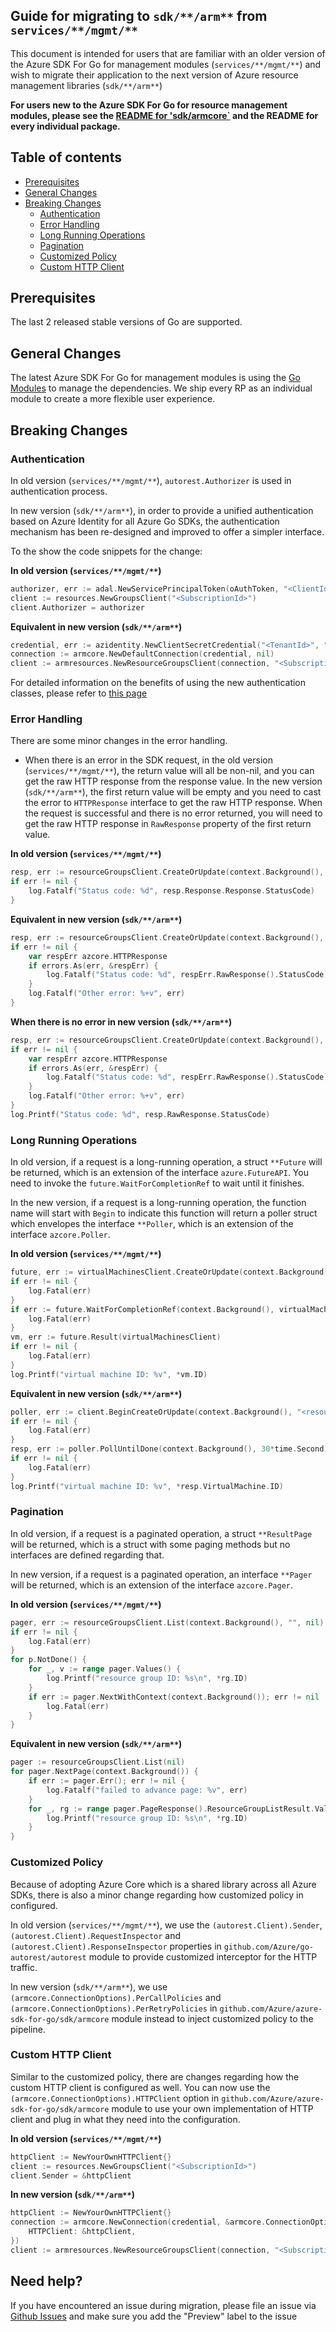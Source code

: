 ## Guide for migrating to `sdk/**/arm**` from `services/**/mgmt/**`

This document is intended for users that are familiar with an older version of the Azure SDK For Go for management modules (`services/**/mgmt/**`) and wish to migrate their application to the next version of Azure resource management libraries (`sdk/**/arm**`)

**For users new to the Azure SDK For Go for resource management modules, please see the [README for 'sdk/armcore`](https://github.com/Azure/azure-sdk-for-go/tree/main/sdk/azcore) and the README for every individual package.**

## Table of contents

* [Prerequisites](#prerequisites)
* [General Changes](#general-changes)
* [Breaking Changes](#breaking-changes)
    * [Authentication](#authentication)
    * [Error Handling](#error-handling)
    * [Long Running Operations](#long-running-operations)
    * [Pagination](#pagination)
    * [Customized Policy](#customized-policy)
    * [Custom HTTP Client](#custom-http-client)

## Prerequisites

The last 2 released stable versions of Go are supported.

## General Changes

The latest Azure SDK For Go for management modules is using the [Go Modules](https://github.com/golang/go/wiki/Modules) to manage the dependencies. We ship every RP as an individual module to create a more flexible user experience.

## Breaking Changes

### Authentication

In old version (`services/**/mgmt/**`), `autorest.Authorizer` is used in authentication process.

In new version (`sdk/**/arm**`), in order to provide a unified authentication based on Azure Identity for all Azure Go SDKs, the authentication mechanism has been re-designed and improved to offer a simpler interface.

To the show the code snippets for the change:

**In old version (`services/**/mgmt/**`)**

```go
authorizer, err := adal.NewServicePrincipalToken(oAuthToken, "<ClientId>", "<ClientSecret>", endpoint)
client := resources.NewGroupsClient("<SubscriptionId>")
client.Authorizer = authorizer
```

**Equivalent in new version (`sdk/**/arm**`)**

```go
credential, err := azidentity.NewClientSecretCredential("<TenantId>", "<ClientId>", "<ClientSecret>", nil)
connection := armcore.NewDefaultConnection(credential, nil)
client := armresources.NewResourceGroupsClient(connection, "<SubscriptionId>")
```

For detailed information on the benefits of using the new authentication classes, please refer to [this page](https://github.com/Azure/azure-sdk-for-go/blob/main/sdk/azidentity/README.md)

### Error Handling

There are some minor changes in the error handling.

- When there is an error in the SDK request, in the old version (`services/**/mgmt/**`), the return value will all be non-nil, and you can get the raw HTTP response from the response value. In the new version (`sdk/**/arm**`), the first return value will be empty and you need to cast the error to `HTTPResponse` interface to get the raw HTTP response. When the request is successful and there is no error returned, you will need to get the raw HTTP response in `RawResponse` property of the first return value.

**In old version (`services/**/mgmt/**`)**

```go
resp, err := resourceGroupsClient.CreateOrUpdate(context.Background(), resourceGroupName, resourceGroupParameters)
if err != nil {
	log.Fatalf("Status code: %d", resp.Response.Response.StatusCode)
}
```

**Equivalent in new version (`sdk/**/arm**`)**

```go
resp, err := resourceGroupsClient.CreateOrUpdate(context.Background(), resourceGroupName, resourceGroupParameters, nil)
if err != nil {
    var respErr azcore.HTTPResponse
    if errors.As(err, &respErr) {
        log.Fatalf("Status code: %d", respErr.RawResponse().StatusCode)
    }
	log.Fatalf("Other error: %+v", err)
}
```

**When there is no error in new version (`sdk/**/arm**`)**

```go
resp, err := resourceGroupsClient.CreateOrUpdate(context.Background(), resourceGroupName, resourceGroupParameters, nil)
if err != nil {
    var respErr azcore.HTTPResponse
    if errors.As(err, &respErr) {
        log.Fatalf("Status code: %d", respErr.RawResponse().StatusCode)
    }
    log.Fatalf("Other error: %+v", err)
}
log.Printf("Status code: %d", resp.RawResponse.StatusCode)
```

### Long Running Operations

In old version, if a request is a long-running operation, a struct `**Future` will be returned, which is an extension of the interface `azure.FutureAPI`. You need to invoke the `future.WaitForCompletionRef` to wait until it finishes.

In the new version, if a request is a long-running operation, the function name will start with `Begin` to indicate this function will return a poller struct which envelopes the interface `**Poller`, which is an extension of the interface `azcore.Poller`.

**In old version (`services/**/mgmt/**`)**

```go
future, err := virtualMachinesClient.CreateOrUpdate(context.Background(), "<resource group name>", "<virtual machine name>", param)
if err != nil {
	log.Fatal(err)
}
if err := future.WaitForCompletionRef(context.Background(), virtualMachinesClient.Client); err != nil {
	log.Fatal(err)
}
vm, err := future.Result(virtualMachinesClient)
if err != nil {
	log.Fatal(err)
}
log.Printf("virtual machine ID: %v", *vm.ID)
```

**Equivalent in new version (`sdk/**/arm**`)**

```go
poller, err := client.BeginCreateOrUpdate(context.Background(), "<resource group name>", "<virtual machine name>", param, nil)
if err != nil {
	log.Fatal(err)
}
resp, err := poller.PollUntilDone(context.Background(), 30*time.Second)
if err != nil {
    log.Fatal(err)
}
log.Printf("virtual machine ID: %v", *resp.VirtualMachine.ID)
```

### Pagination

In old version, if a request is a paginated operation, a struct `**ResultPage` will be returned, which is a struct with some paging methods but no interfaces are defined regarding that.

In new version, if a request is a paginated operation, an interface `**Pager` will be returned, which is an extension of the interface `azcore.Pager`.

**In old version (`services/**/mgmt/**`)**

```go
pager, err := resourceGroupsClient.List(context.Background(), "", nil)
if err != nil {
    log.Fatal(err)
}
for p.NotDone() {
    for _, v := range pager.Values() {
        log.Printf("resource group ID: %s\n", *rg.ID)
    }
    if err := pager.NextWithContext(context.Background()); err != nil   {
        log.Fatal(err)
    }
}
```

**Equivalent in new version (`sdk/**/arm**`)**

```go
pager := resourceGroupsClient.List(nil)
for pager.NextPage(context.Background()) {
    if err := pager.Err(); err != nil {
        log.Fatalf("failed to advance page: %v", err)
    }
    for _, rg := range pager.PageResponse().ResourceGroupListResult.Value {
        log.Printf("resource group ID: %s\n", *rg.ID)
    }
}
```

### Customized Policy

Because of adopting Azure Core which is a shared library across all Azure SDKs, there is also a minor change regarding how customized policy in configured.

In old version (`services/**/mgmt/**`), we use the `(autorest.Client).Sender`, `(autorest.Client).RequestInspector` and `(autorest.Client).ResponseInspector` properties in `github.com/Azure/go-autorest/autorest` module to provide customized interceptor for the HTTP traffic.

In new version (`sdk/**/arm**`), we use `(armcore.ConnectionOptions).PerCallPolicies` and `(armcore.ConnectionOptions).PerRetryPolicies` in `github.com/Azure/azure-sdk-for-go/sdk/armcore` module instead to inject customized policy to the pipeline.

### Custom HTTP Client

Similar to the customized policy, there are changes regarding how the custom HTTP client is configured as well. You can now use the `(armcore.ConnectionOptions).HTTPClient` option in `github.com/Azure/azure-sdk-for-go/sdk/armcore` module to use your own implementation of HTTP client and plug in what they need into the configuration.

**In old version (`services/**/mgmt/**`)**
```go
httpClient := NewYourOwnHTTPClient{}
client := resources.NewGroupsClient("<SubscriptionId>")
client.Sender = &httpClient
```

**In new version (`sdk/**/arm**`)**

```go
httpClient := NewYourOwnHTTPClient{}
connection := armcore.NewConnection(credential, &armcore.ConnectionOptions{
    HTTPClient: &httpClient,
})
client := armresources.NewResourceGroupsClient(connection, "<SubscriptionId>")
```

## Need help?

If you have encountered an issue during migration, please file an issue via [Github Issues](https://github.com/Azure/azure-sdk-for-go/issues) and make sure you add the "Preview" label to the issue